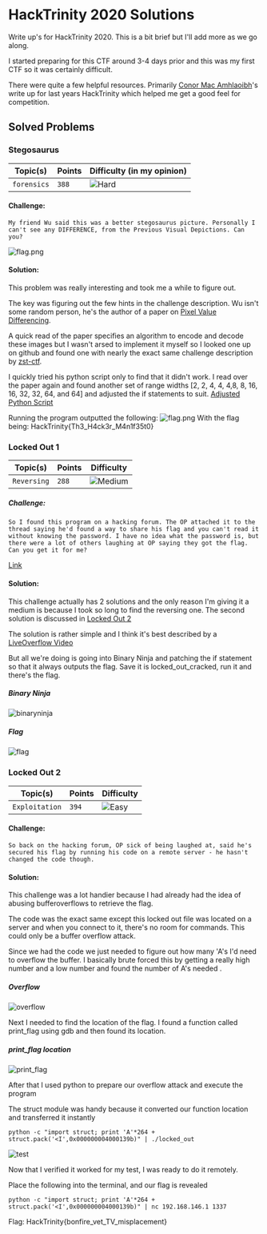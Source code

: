 # HackTrinity 2020 Solutions

Write up's for HackTrinity 2020.
This is a bit brief but I'll add more as we go along.

I started preparing for this CTF around 3-4 days prior and this was my first CTF so it was certainly difficult.

There were quite a few helpful resources. Primarily [Conor Mac Amhlaoibh](https://github.com/conormccauley1999/HackTrinity19Writeups/blob/master/README.md)'s write up for last years HackTrinity which helped me get a good feel for competition.

## Solved Problems


### Stegosaurus
Topic(s) | Points | Difficulty (in my opinion)
---------|--------|-----------
`forensics` | `388` | ![Hard](https://img.shields.io/badge/-Hard-orange.svg)
#### Challenge:
    My friend Wu said this was a better stegosaurus picture. Personally I can't see any DIFFERENCE, from the Previous Visual Depictions. Can you?
![flag.png](images/Stegosaurus/flag.png)
#### Solution: 
This problem was really interesting and took me a while to figure out. 

The key was figuring out the few hints in the challenge description. Wu isn't some random person, he's the author of a paper on [Pixel Value Differencing](https://people.cs.nctu.edu.tw/~whtsai/Journal%20Paper%20PDFs/Wu_&_Tsai_PRL_2003.pdf).

A quick read of the paper specifies an algorithm to encode and decode these images but I wasn't arsed to implement it myself so I looked one up on github and found one with nearly the exact same challenge description by [zst-ctf](https://github.com/zst-ctf/tjctf-2019-writeups/blob/master/Writeups/Planning_Virtual_Distruction/README.md).

I quickly tried his python script only to find that it didn't work.
I read over the paper again and found another set of range widths [2, 2, 4, 4, 4,8, 8, 16, 16, 32, 32, 64, and 64] and adjusted the if statements to suit. [Adjusted Python Script](src/Stegosaurus/Stegosaurus.py)

Running the program outputted the following:
![flag.png](images/Stegosaurus/output.png)
With the flag being: HackTrinity{Th3_H4ck3r_M4n1f35t0}

### Locked Out 1
Topic(s) | Points | Difficulty
---------|--------|-----------
`Reversing` | `288` | ![Medium](https://img.shields.io/badge/-Medium-yellow.svg)

##### Challenge:
    So I found this program on a hacking forum. The OP attached it to the thread saying he'd found a way to share his flag and you can't read it without knowing the password. I have no idea what the password is, but there were a lot of others laughing at OP saying they got the flag. Can you get it for me?
[Link](src/LockedOut/locked_out)
#### Solution:
This challenge actually has 2 solutions and the only reason I'm giving it a medium is because I took so long to find the reversing one. The second solution is discussed in [Locked Out 2](#Locked-Out-2)

The solution is rather simple and I think it's best described by a [LiveOverflow Video](https://www.youtube.com/watch?v=LyNyf3UM9Yc)

But all we're doing is going into Binary Ninja and patching the if statement so that it always outputs the flag. Save it is locked_out_cracked, run it and there's the flag.
##### Binary Ninja
![binaryninja](images/LockedOut/BinaryNinja.png)
##### Flag
![flag](images/LockedOut/flag.png)
### Locked Out 2
Topic(s) | Points | Difficulty
---------|--------|-----------
`Exploitation` | `394` | ![Easy](https://img.shields.io/badge/-Easy-green.svg)
#### Challenge:
    So back on the hacking forum, OP sick of being laughed at, said he's secured his flag by running his code on a remote server - he hasn't changed the code though.
#### Solution:
This challenge was a lot handier because I had already had the idea of abusing bufferoverflows to retrieve the flag.

The code was the exact same except this locked out file was located on a server and when you connect to it, there's no room for commands. This could only be a buffer overflow attack.

Since we had the code we just needed to figure out how many 'A's I'd need to overflow the buffer. I basically brute forced this by getting a really high number and a low number and found the number of A's needed .
##### Overflow
![overflow](images/LockedOut2/overflow.png)

Next I needed to find the location of the flag. I found a function called print_flag using gdb and then found its location.

##### print_flag location
![print_flag](images/LockedOut2/printFlagLocation.png)

After that I used python to prepare our overflow attack and execute the program

The struct module was handy because it converted our function location and transferred it instantly
```
python -c "import struct; print 'A'*264 + struct.pack('<I',0x000000004000139b)" | ./locked_out
```
![test](images/LockedOut2/test.png)

Now that I verified it worked for my test, I was ready to do it remotely. 

Place the following into the terminal, and our flag is revealed

```
python -c "import struct; print 'A'*264 + struct.pack('<I',0x000000004000139b)" | nc 192.168.146.1 1337
```
Flag: HackTrinity{bonfire_vet_TV_misplacement}
